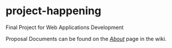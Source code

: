 # project-happening
Final Project for Web Applications Development

Proposal Documents can be found on the [_About_](https://github.com/CSCI2254/project-happening/wiki/About) page in the wiki.